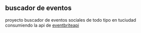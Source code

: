 ## buscador de eventos

proyecto buscador de eventos sociales de todo tipo en tuciudad consumiendo la api de [eventbriteapi](https://www.eventbriteapi.com/)